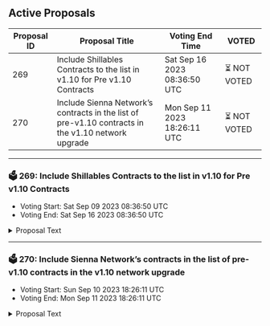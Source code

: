## Active Proposals

| Proposal ID | Proposal Title | Voting End Time | VOTED |
|-------------|----------------|-----------------|-------|
| 269 | Include Shillables Contracts to the list in v1.10 for Pre v1.10 Contracts | Sat Sep 16 2023 08:36:50 UTC | ⏳ NOT VOTED |
| 270 | Include Sienna Network’s contracts in the list of pre-v1.10 contracts in the v1.10 network upgrade | Mon Sep 11 2023 18:26:11 UTC | ⏳ NOT VOTED |

---

### 🗳 269: Include Shillables Contracts to the list in v1.10 for Pre v1.10 Contracts
- Voting Start: Sat Sep 09 2023 08:36:50 UTC
- Voting End: Sat Sep 16 2023 08:36:50 UTC

<details>
<summary>Proposal Text</summary>
 
#Include Shillables contracts in the list of pre v1.10 contracts in the v1.10 upgradenn## SummarynnThis is a signaling proposal by Shillables to append their contracts to the list of pre v1.10 contracts in the v1.10 upgrade. We missed the opportunity to be included in prop #262 and are asking kindly to be appended to the list. This will allow these contracts to be upgraded to the new version without having to create a new contract and have users manually migrate their state.nnIf approved, the v1.10 upgrade, tentatively scheduled for the 12th of September, 2023, will include the proposed hardcoded admins in its code.nn## DetailsnnDue to Cosmos SKD proposal length limit, the full list of contracts is available on [GitHub](https://github.com/wolfbytes4/shill-stake/blob/main/docs/hardcode-admins-on-v1.10.md).nn## Key TakeawaysnnThis proposal will allow the listed contracts to be upgraded to the new version without having to create a new contract or manually migrating user data. This will save time and effort for developers and make it easier for users to continue using the contracts after the v1.10 upgrade.nnThe Shillables team is seeking to upgrade all of their Shill Stake contracts to allow for multiple rewards to be given without impacting the users. The Wolf Pack PackBuilder is included to be able to fix a problem with the contract where new payment methods can not be added. SHILL is included in this list in case there are any key privacy updates.nn## RisksnnThe following is copied from proposal #262.nnThe main risk of this proposal is that hardcoded admins could be used to upgrade contracts to malicious code that could leak private data or steal funds. To mitigate this risk, hardcoded admins should be carefully chosen and the chain should be monitored for suspicious `MsgMigrateContract` transactions.nnNote: Hardcoded admins can only be changed or removed by a governance proposal and a subsequent chain upgrade.nnFor more info: [https://forum.scrt.network/t/an-update-on-the-contract-upgrade-feature/7012](https://forum.scrt.network/t/an-update-on-the-contract-upgrade-feature/7012)
</details>

---

### 🗳 270: Include Sienna Network’s contracts in the list of pre-v1.10 contracts in the v1.10 network upgrade
- Voting Start: Sun Sep 10 2023 18:26:11 UTC
- Voting End: Mon Sep 11 2023 18:26:11 UTC

<details>
<summary>Proposal Text</summary>
 
Sienna Network's contracts were inadvertently left out of Proposal #262 due to a misunderstanding. Following discussions with Assaf, Sienna Network intends to swiftly submit a proposal for the inclusion of all their contracts in the v1.10 Secret Network upgrade. nn Admin: Sienna DAO: secret1dxvjtjkws47ded5ce3wj9yvx0v6yanhtf8y6ul nn List of Contracts: To view the complete list of affected contracts, please refer to the following link: https://forum.scrt.network/t/include-sienna-networks-contracts-in-the-list-of-pre-v1-10-contracts-in-the-v1-10-network-upgrade/7091
</details>

